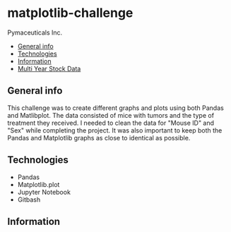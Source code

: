 # matplotlib-challenge
Pymaceuticals Inc.
* [General info](#general-info)
* [Technologies](#technologies)
* [Information](#information)
* [Multi Year Stock Data](#multi-year-stock-data)

## General info
This challenge was to create different graphs and plots using both Pandas and Matlibplot. The data consisted of mice with tumors and the type of treatment they received. I needed to clean the data for "Mouse ID" and "Sex" while completing the project. It was also important to keep both the Pandas and Matplotlib graphs as close to identical as possible.

## Technologies
* Pandas
* Matplotlib.plot
* Jupyter Notebook
* Gitbash

## Information
